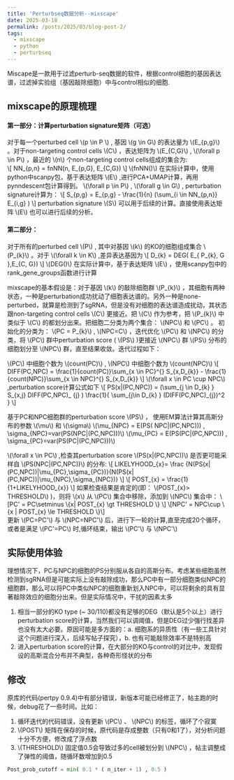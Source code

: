 ```yaml
---
title: 'Perturbseq数据分析--mixscape'
date: 2025-03-18
permalink: /posts/2025/03/blog-post-2/
tags:
  - mixscape
  - python
  - perturbseq
---
```



Miscape是一款用于过滤perturb-seq数据的软件，根据control细胞的基因表达谱，过滤掉实验组（基因敲除细胞）中与control相似的细胞.


## mixscape的原理梳理

#### 第一部分：计算perturbation signature矩阵（可选）
对于每一个perturbed cell \\(p \in P \\) , 基因 \\(g \in G\\) 的表达量为 \\(E_{p,g}\\) 。对于non-targeting control cells \\(C\\) ，表达矩阵为 \\(E_{C,G}\\) , \\(\forall p \in P\\) ，最近的 \\(n\\) 个non-targeting control cells组成的集合为:  
\\[
NN_{p,n} = fnNN(n, E_{p,G}, E_{C,G})
\\]
 \\(fnNN()\\) 在实际计算中，使用python中scanpy包，基于表达矩阵 \\(E\\) ,进行PCA+UMAP计算，再用pynndescent包计算得到。
\\(\forall p \in P\\) , \\(\forall g \in G\\) , perturbation signature计算为：
\\[
S_{p,g} = E_{p,g} - \frac{1}{n} (\sum_{i \in NN_{p,n}} E_{i,g} )
\\]
perturbation signature \\(S\\) 可以用于后续的计算。直接使用表达矩阵 \\(E\\) 也可以进行后续的分析。


#### 第二部分：
对于所有的perturbed cell \\(P\\) , 其中对基因 \\(k\\) 的KO的细胞组成集合 \\(P_{k}\\) 。对于 \\(\forall k \in K\\) ,差异表达基因为 
\\[
D_{k} = DEG( E_{ P_{k}, G },E_{C, G})
\\]
 \\(DEG()\\) 在实际计算中，基于表达矩阵 \\(E\\) ，使用scanpy包中的rank_gene_groups函数进行计算


mixscape的基本假设是：对于基因 \\(k\\) 的敲除细胞群 \\(P_{k}\\) ，其细胞有两种状态，一种是perturbation成功扰动了细胞表达谱的。另外一种是none-perturbed，就算是检测到了sgRNA，但是没有对细胞的表达谱造成扰动，其状态跟non-targeting control cells \\(C\\) 更接近。把 \\(C\\) 作为参考，把 \\(P_{k}\\) 中类似于 \\(C\\) 的都划分出来。把细胞二分类为两个集合： \\(NPC\\) 和 \\(PC\\) 。
初始化的分类为： \\(PC = P_{k}\\) , \\(NPC=C\\) ，迭代优化 \\(PC\\) 和 \\(NPC\\) 的分类，将 \\(PC\\) 群中perturbation score ( \\(PS\\) )更接近 \\(NPC\\) 群 \\(PS\\) 分布的细胞划分至 \\(NPC\\) 群，直至结果收敛。迭代过程如下：

\\(PC\\) 中细胞个数为 \\(count(PC)\\) , \\(NPC\\) 中细胞个数为 \\(count(NPC)\\) 
\\[
DIFF(PC,NPC) = \frac{1}{count(PC)}\sum_{x \in PC}^{} S_{x,D_{k}} - \frac{1}{count(NPC)}\sum_{x \in NPC}^{} S_{x,D_{k}} 
\\]
\\(\forall x \in PC \cup NPC\\) ,perturbation score计算公式如下 
\\[
 PS(x|(PC,NPC)) = (\sum_{j \in D_{k} } S_{x,j}  DIFF(PC,NPC)_ {j} ) \frac{1}{  \sum_{j\in D_{k} } (DIFF(PC,NPC)_{j})^2 }
\\]

基于PC和NPC细胞群的perturbation score \\(PS\\) ， 使用EM算法计算其高斯分布的参数 \\(\mu\\) 和 \\(\sigma\\) 
\\(\mu_{NPC} = E(PS( NPC|(PC,NPC))) , \sigma_{NPC}=var(PS(NPC|(PC,NPC)))\\)
\\(\mu_{PC} = E(PS(PC|(PC,NPC))) , \sigma_{PC}=var(PS(PC|(PC,NPC)))\\)

\\(\forall x \in PC\\) ,检查其perturbation score \\(PS(x|(PC,NPC))\\) 是否更可能采样自 \\(PS(NPC|(PC,NPC))\\) 的分布:
\\[
LIKELYHOOD_{x}= \frac {N(PS(x|(PC,NPC))|\mu_{PC},\sigma_{PC})}{N(PS(x|(PC,NPC))|\mu_{NPC},\sigma_{NPC})} 
\\]
\\[
POST_{x} = \frac{1}{1+LIKELYHOOD_{x}}
\\]
如果检查结果是肯定的(即： \\(POST_{x}> THRESHOLD\\) )，则将 \\(x\\) 从 \\(PC\\) 集合中移除，添加到 \\(NPC\\) 集合中：
\\[PC' = PC\setminus \\{x| POST_{x} \gt THRESHOLD \\} \\]
\\[NPC' = NPC\cup \\{x | POST_{x} \le THRESHOLD \\}\\] \
更新 \\(PC=PC'\\) 与 \\(NPC=NPC'\\) 后，进行下一轮的计算,直至完成20个循环，或者是满足 \\(PC'=PC\\) 时,循环结束，输出 \\(PC'\\) 与 \\(NPC'\\)


## 实际使用体验

理想情况下，PC与NPC的细胞的PS分别服从各自的高斯分布。考虑某些细胞虽然检测到sgRNA但是可能实际上没有敲除成功，那么PC中有一部分细胞类似NPC的细胞群，那么可以将PC中类似NPC的细胞重新划入NPC中，可以将剩余的具有显著敲除效应的细胞分出来。但是实际情况中，干扰的因素太多
1.  相当一部分的KO type (~ 30/110)都没有足够的DEG（默认是5个以上）进行perturbation score的计算，当然我们可以调阈值，但是DEG过少强行找差异也没有太大必要。原因可能是多方面的：a. 细胞系的异质性（有一些工具针对这个问题进行深入，后续写帖子探究），b. 也有可能敲除效率不是特别高
2.  进入perturbation score的计算，在大部分的KO与control的对比中，发现假设的高斯混合分布并不典型，各种奇形怪状的分布

## 修改

原库的代码(pertpy 0.9.4)中有部分错误，新版本可能已经修正了，帖主跑的时候，debug花了一些时间。比如：
1.  循环迭代的代码错误，没有更新 \\(PC\\) 、 \\(NPC\\) 的标签，循环了个寂寞
2.  \\(POST\\) 矩阵在保存的时候，原代码是存成整数（只有0和1了），对分析问题十分不方便，修改成了浮点数
3.  \\(THRESHOLD\\) 固定值0.5会导致过多的cell被划分到 \\(NPC\\) ，帖主调整成了弹性的阈值，随循环数增加到0.5
```python
Post_prob_cutoff = min( 0.1 * ( n_iter + 1) , 0.5 )
```

